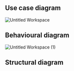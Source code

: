 ## Use case diagram
![Untitled Workspace](https://user-images.githubusercontent.com/46949062/152873278-7b4822a9-f613-4d0b-822b-ac570676f40f.png)


## Behavioural diagram
![Untitled Workspace (1)](https://user-images.githubusercontent.com/46949062/153153922-462f41c5-ef9a-49b8-ad8c-3f9e34a70de6.png)


## Structural diagram

